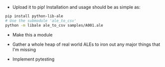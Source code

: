 * Upload it to pip! Installation and usage should be as simple as:
```bash
pip install python-lib-ale
# Use the submodule 'ale_to_csv'
python -m libale ale_to_csv samples/A001.ale
```

* Make this a module

* Gather a whole heap of real world ALEs to iron out any major things that I'm missing

* Implement pytesting

